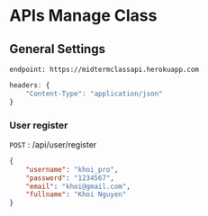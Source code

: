 # APIs Manage Class

## General Settings
```
endpoint: https://midtermclassapi.herokuapp.com
```
```javascript
headers: { 
    "Content-Type": "application/json"
}
```




### User register
`POST` : /api/user/register

```json
{
    "username": "khoi_pro",
    "password": "1234567",
    "email": "khoi@gmail.com",
    "fullname": "Khoi Nguyen"
}
```
